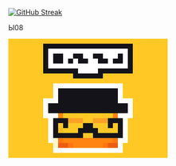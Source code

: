 [![GitHub Streak](https://streak-stats.demolab.com?user=YUJECK&theme=apprentice&hide_border=true)](https://git.io/streak-stats)

Ы08

![](https://github.com/YUJECK/YUJECK/blob/main/YUJECKMiniThink.gif)
